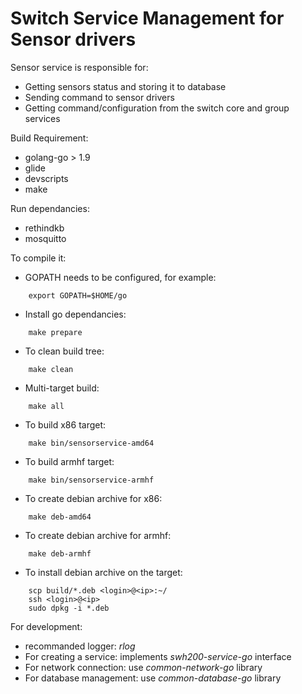 Switch Service Management for Sensor drivers
============================================

Sensor service is responsible for:
* Getting sensors status and storing it to database
* Sending command to sensor drivers
* Getting command/configuration from the switch core and group services

Build Requirement: 
* golang-go > 1.9
* glide
* devscripts
* make

Run dependancies:
* rethindkb
* mosquitto

To compile it:
* GOPATH needs to be configured, for example:
```
    export GOPATH=$HOME/go
```

* Install go dependancies:
```
    make prepare
```

* To clean build tree:
```
    make clean
```

* Multi-target build:
```
    make all
```

* To build x86 target:
```
    make bin/sensorservice-amd64
```

* To build armhf target:
```
    make bin/sensorservice-armhf
```
* To create debian archive for x86:
```
    make deb-amd64
```
* To create debian archive for armhf:
```
    make deb-armhf
```

* To install debian archive on the target:
```
    scp build/*.deb <login>@<ip>:~/
    ssh <login>@<ip>
    sudo dpkg -i *.deb
```

For development:
* recommanded logger: *rlog*
* For creating a service: implements *swh200-service-go* interface
* For network connection: use *common-network-go* library
* For database management: use *common-database-go* library

